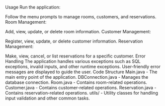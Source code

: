 Usage
Run the application:

Follow the menu prompts to manage rooms, customers, and reservations.
Room Management:

Add, view, update, or delete room information.
Customer Management:

Register, view, update, or delete customer information.
Reservation Management:

Make, view, cancel, or list reservations for a specific customer.
Error Handling
The application handles various exceptions such as SQL exceptions, invalid inputs, and other runtime exceptions. User-friendly error messages are displayed to guide the user.
Code Structure
Main.java - The main entry point of the application.
DBConnection.java - Manages the database connection.
Room.java - Contains room-related operations.
Customer.java - Contains customer-related operations.
Reservation.java - Contains reservation-related operations.
utils/ - Utility classes for handling input validation and other common tasks.
